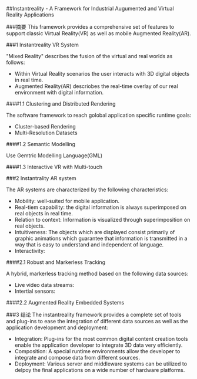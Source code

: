 ##Instantreality - A Framework for Industrial Augumented and Virtual Reality Applications

###摘要
This framework provides a comprehensive set of features to support classic Virtual Reality(VR) as well as mobile Augmented Reality(AR).

###1 Instantreality VR System

"Mixed Reality" describes the fusion of the virtual and real worlds as follows:

- Within Virtual Reality scenarios the user interacts with 3D digital objects in real time.
- Augmented Reality(AR) descriobes the real-time overlay of our real environment with digital information.

####1.1 Clustering and Distributed Rendering

The software framework to reach golobal application specific runtime goals:

- Cluster-based Rendering
- Multi-Resolution Datasets

####1.2 Semantic Modelling

Use Gemtric Modelling Language(GML)

####1.3 Interactive VR with Multi-touch

###2 Instantrality AR system

The AR systems are characterized by the following characteristics:

- Mobility: well-suited for mobile application.
- Real-tiem capability: the digital information is always superimposed on real objects in real time.
- Relation to context: Information is visualized through superimposition on real objects.
- Intuitiveness: The objects which are displayed consist primarily of graphic animations which guarantee that information is transmitted in a way that is easy to understand and independent of language.
- Interactivity: 

####2.1 Robust and Markerless Tracking

A hybrid, markerless tracking method based on the following data sources:

- Live video data streams:
- Intertial sensors:

####2.2 Augmented Reality Embedded Systems

###3 结论
The instantreality framework provides a complete set of tools and plug-ins to ease the integration of different data sources as well as the application development and deployment:

- Integration: Plug-ins for the most common digital content creation tools enable the application developer to integrate 3D data very efficiently.
- Composition: A special runtime environments allow the developer to integrate and compose data from different sources.
- Deployment: Various server and middleware systems can be utilized to delpoy the final applications on a wide number of hardware platforms. 